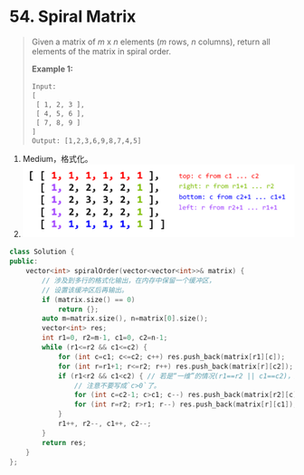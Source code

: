 # 54. Spiral Matrix

> Given a matrix of *m* x *n* elements (*m* rows, *n* columns), return all elements of the matrix in spiral order.
>
> **Example 1:**
>
> ```
> Input:
> [
>  [ 1, 2, 3 ],
>  [ 4, 5, 6 ],
>  [ 7, 8, 9 ]
> ]
> Output: [1,2,3,6,9,8,7,4,5]
> ```

1. Medium，格式化。
2. ![](../img/54_spiralmatrix.png)

```cpp
class Solution {
public:
    vector<int> spiralOrder(vector<vector<int>>& matrix) {
        // 涉及到多行的格式化输出，在内存中保留一个缓冲区，
        // 设置该缓冲区后再输出。
        if (matrix.size() == 0)
            return {};
        auto m=matrix.size(), n=matrix[0].size();
        vector<int> res;
        int r1=0, r2=m-1, c1=0, c2=n-1;
        while (r1<=r2 && c1<=c2) {
            for (int c=c1; c<=c2; c++) res.push_back(matrix[r1][c]);
            for (int r=r1+1; r<=r2; r++) res.push_back(matrix[r][c2]);
            if (r1<r2 && c1<c2) { // 若是“一维”的情况(r1==r2 || c1==c2)，则不需要绕圈。
                // 注意不要写成`c>0`了。
                for (int c=c2-1; c>c1; c--) res.push_back(matrix[r2][c]);
                for (int r=r2; r>r1; r--) res.push_back(matrix[r][c1]);
            }
            r1++, r2--, c1++, c2--;
        }
        return res;
    }
};
```

